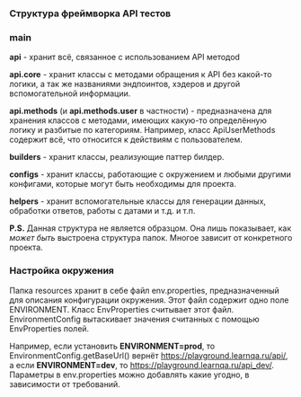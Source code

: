 ### Структура фреймворка API тестов

### main

**api** - хранит всё, связанное с использованием API методоd

**api.core** - хранит классы с методами обращения к API без какой-то логики, а так же названиями эндпоинтов, хэдеров и 
другой вспомогательной информации.

**api.methods** (и **api.methods.user** в частности) - предназначена для хранения классов с методами, имеющих
какую-то определённую логику и разбитые по категориям. Например, класс ApiUserMethods содержит всё, что относится 
к действиям с пользователем. 

**builders** - хранит классы, реализующие паттер билдер.

**configs** - хранит классы, работающие с окружением и любыми другими конфигами, которые
могут быть необходимы для проекта.

**helpers** - хранит вспомогательные классы для генерации данных, обработки ответов, работы с датами и т.д. и т.п.

**P.S.**  Данная структура не является образцом. Она лишь показывает, как _может быть_ выстроена структура 
папок. Многое зависит от конкретного проекта.

### Настройка окружения
Папка resources хранит в себе файл env.properties, предназначенный для описания конфигурации окружения.
Этот файл содержит одно поле ENVIRONMENT. 
Класс EnvProperties считывает этот файл.
EnvironmentConfig вытаскивает значения считанных с помощью EnvProperties полей. 

Например, если установить **ENVIRONMENT=prod**, то EnvironmentConfig.getBaseUrl() вернёт
https://playground.learnqa.ru/api/, а если **ENVIRONMENT=dev**, то https://playground.learnqa.ru/api_dev/.
Параметры в env.properties можно добавлять какие угодно, в зависимости от требований.
